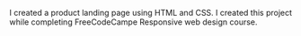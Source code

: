 I created a product landing page using HTML and CSS.
I created this project while completing FreeCodeCampe Responsive web design course.